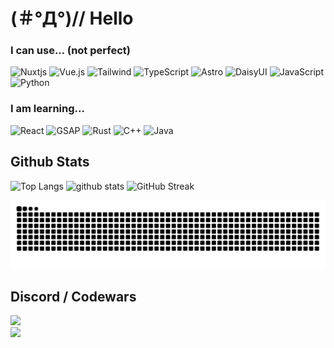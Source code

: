 
# (＃°Д°)// Hello

### I can use... (not perfect)
![Nuxtjs](https://img.shields.io/badge/Nuxt-002E3B?style=for-the-badge&logo=nuxtdotjs&logoColor=#00DC82)
![Vue.js](https://img.shields.io/badge/vue.js-%2335495e.svg?style=for-the-badge&logo=vuedotjs&logoColor=%234FC08D)
![Tailwind](https://img.shields.io/badge/Tailwind_CSS-grey?style=for-the-badge&logo=tailwind-css&logoColor=38B2AC)
![TypeScript](https://img.shields.io/badge/typescript-%23007ACC.svg?style=for-the-badge&logo=typescript&logoColor=white)
![Astro](https://img.shields.io/badge/astro-%232C2052.svg?style=for-the-badge&logo=astro&logoColor=white)
![DaisyUI](https://img.shields.io/badge/daisyui-5A0EF8?style=for-the-badge&logo=daisyui&logoColor=white)
![JavaScript](https://img.shields.io/badge/javascript-%23323330.svg?style=for-the-badge&logo=javascript&logoColor=%23F7DF1E)
![Python](https://img.shields.io/badge/python-3670A0?style=for-the-badge&logo=python&logoColor=ffdd54)
### I am learning...
![React](https://img.shields.io/badge/react-%2320232a.svg?style=for-the-badge&logo=react&logoColor=%2361DAFB)
![GSAP](https://img.shields.io/badge/GSAP-93CF2B?style=for-the-badge&logo=greensock&logoColor=white)
![Rust](https://img.shields.io/badge/rust-%23000000.svg?style=for-the-badge&logo=rust&logoColor=white)
![C++](https://img.shields.io/badge/c++-%2300599C.svg?style=for-the-badge&logo=c%2B%2B&logoColor=white)
![Java](https://img.shields.io/badge/java-%23ED8B00.svg?style=for-the-badge&logo=openjdk&logoColor=white)

## Github Stats
<p align="left"> 
  <img alt="Top Langs" height="125px" src="https://github-readme-stats.vercel.app/api?username=eitaar&theme=tokyonight&hide_border=true&count_private=true"/>
  <img alt="github stats" height="125px" src="https://github-readme-stats.vercel.app/api/top-langs/?username=eitaar&theme=tokyonight&hide_border=true&layout=compact"/>
  <img src="https://git-hub-streak-stats.vercel.app?user=eitaar&theme=tokyonight&hide_border=true&card_width=300" alt="GitHub Streak" height="125px"/>
</p>


<p align="left">
  <img src="https://raw.githubusercontent.com/eitaar/eitaar/output/github-contribution-grid-snake-dark.svg" />
</p>

## Discord / Codewars
 <a href="https://discord.com/users/1231271616043028544">
 <img src="https://discord.c99.nl/widget/theme-4/1064617191175114943.png">
 <br/>
 <a href="https://www.codewars.com/users/eitaar">
<img src="https://github.r2v.ch/codewars?user=eitaar"/>
